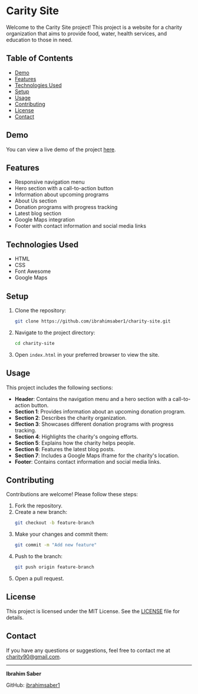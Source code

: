 # Carity Site

Welcome to the Carity Site project! This project is a website for a charity organization that aims to provide food, water, health services, and education to those in need.

## Table of Contents

- [Demo](#demo)
- [Features](#features)
- [Technologies Used](#technologies-used)
- [Setup](#setup)
- [Usage](#usage)
- [Contributing](#contributing)
- [License](#license)
- [Contact](#contact)

## Demo

You can view a live demo of the project [here](https://ibrahimsaber1.github.io/charity-site/).

## Features

- Responsive navigation menu
- Hero section with a call-to-action button
- Information about upcoming programs
- About Us section
- Donation programs with progress tracking
- Latest blog section
- Google Maps integration
- Footer with contact information and social media links

## Technologies Used

- HTML
- CSS
- Font Awesome
- Google Maps

## Setup

1. Clone the repository:
    ```bash
    git clone https://github.com/ibrahimsaber1/charity-site.git
    ```
2. Navigate to the project directory:
    ```bash
    cd charity-site
    ```
3. Open `index.html` in your preferred browser to view the site.

## Usage

This project includes the following sections:
- **Header**: Contains the navigation menu and a hero section with a call-to-action button.
- **Section 1**: Provides information about an upcoming donation program.
- **Section 2**: Describes the charity organization.
- **Section 3**: Showcases different donation programs with progress tracking.
- **Section 4**: Highlights the charity's ongoing efforts.
- **Section 5**: Explains how the charity helps people.
- **Section 6**: Features the latest blog posts.
- **Section 7**: Includes a Google Maps iframe for the charity's location.
- **Footer**: Contains contact information and social media links.

## Contributing

Contributions are welcome! Please follow these steps:
1. Fork the repository.
2. Create a new branch:
    ```bash
    git checkout -b feature-branch
    ```
3. Make your changes and commit them:
    ```bash
    git commit -m "Add new feature"
    ```
4. Push to the branch:
    ```bash
    git push origin feature-branch
    ```
5. Open a pull request.

## License

This project is licensed under the MIT License. See the [LICENSE](LICENSE) file for details.

## Contact

If you have any questions or suggestions, feel free to contact me at charity90@gmail.com.

---

**Ibrahim Saber**

GitHub: [ibrahimsaber1](https://github.com/ibrahimsaber1)
